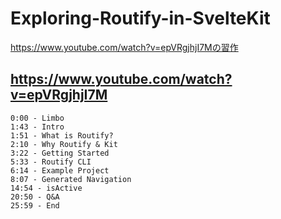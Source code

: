 # Exploring-Routify-in-SvelteKit
https://www.youtube.com/watch?v=epVRgjhjI7Mの習作

## https://www.youtube.com/watch?v=epVRgjhjI7M
```
0:00 - Limbo
1:43 - Intro
1:51 - What is Routify?
2:10 - Why Routify & Kit
3:22 - Getting Started
5:33 - Routify CLI
6:14 - Example Project
8:07 - Generated Navigation
14:54 - isActive
20:50 - Q&A
25:59 - End
```
